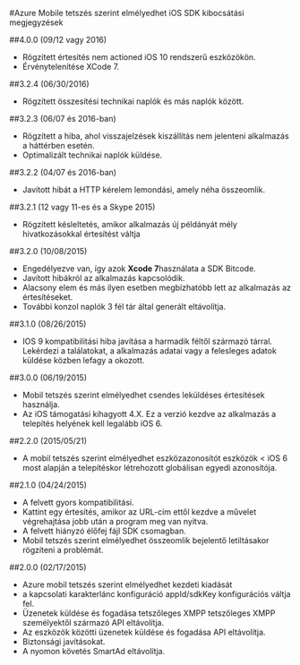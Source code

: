 <properties
    pageTitle="Azure Mobile tetszés szerint elmélyedhet iOS SDK kibocsátási megjegyzések |} Microsoft Azure"
    description="Legújabb frissítéseket, és az iOS Azure Mobile tetszés szerint elmélyedhet SDK eljárások"
    services="mobile-engagement"
    documentationCenter="mobile"
    authors="piyushjo"
    manager="erikre"
    editor="" />

<tags
    ms.service="mobile-engagement"
    ms.workload="mobile"
    ms.tgt_pltfrm="mobile-ios"
    ms.devlang="objective-c"
    ms.topic="article"
    ms.date="09/12/2016"
    ms.author="piyushjo" />

#<a name="azure-mobile-engagement-ios-sdk-release-notes"></a>Azure Mobile tetszés szerint elmélyedhet iOS SDK kibocsátási megjegyzések

##<a name="400-09122016"></a>4.0.0 (09/12 vagy 2016)

-   Rögzített értesítés nem actioned iOS 10 rendszerű eszközökön.
-   Érvénytelenítése XCode 7.

##<a name="324-06302016"></a>3.2.4 (06/30/2016)

-   Rögzített összesítési technikai naplók és más naplók között.

##<a name="323-06072016"></a>3.2.3 (06/07 és 2016-ban)

-   Rögzített a hiba, ahol visszajelzések kiszállítás nem jelenteni alkalmazás a háttérben esetén.
-   Optimalizált technikai naplók küldése.

##<a name="322-04072016"></a>3.2.2 (04/07 és 2016-ban)

-   Javított hibát a HTTP kérelem lemondási, amely néha összeomlik.

##<a name="321-12112015"></a>3.2.1 (12 vagy 11-es és a Skype 2015)

-   Rögzített késleltetés, amikor alkalmazás új példányát mély hivatkozásokkal értesítést váltja

##<a name="320-10082015"></a>3.2.0 (10/08/2015)

-   Engedélyezve van, így azok **Xcode 7**használata a SDK Bitcode.
-   Javított hibákról az alkalmazás kapcsolódik.
-   Alacsony elem és más ilyen esetben megbízhatóbb lett az alkalmazás az értesítéseket.
-   További konzol naplók 3 fél tár által generált eltávolítja.

##<a name="310-08262015"></a>3.1.0 (08/26/2015)

-   IOS 9 kompatibilitási hiba javítása a harmadik féltől származó tárral. Lekérdezi a találatokat, a alkalmazás adatai vagy a felesleges adatok küldése közben lefagy a okozott.

##<a name="300-06192015"></a>3.0.0 (06/19/2015)

-   Mobil tetszés szerint elmélyedhet csendes leküldéses értesítések használja.
-   Az iOS támogatási kihagyott 4.X. Ez a verzió kezdve az alkalmazás a telepítés helyének kell legalább iOS 6.

##<a name="220-05212015"></a>2.2.0 (2015/05/21)

-   A mobil tetszés szerint elmélyedhet eszközazonosítót eszközök < iOS 6 most alapján a telepítéskor létrehozott globálisan egyedi azonosítója.

##<a name="210-04242015"></a>2.1.0 (04/24/2015)

-   A felvett gyors kompatibilitási.
-   Kattint egy értesítés, amikor az URL-cím ettől kezdve a művelet végrehajtása jobb után a program meg van nyitva.
-   A felvett hiányzó élőfej fájl SDK csomagban.
-   Mobil tetszés szerint elmélyedhet összeomlik bejelentő letiltásakor rögzíteni a problémát.

##<a name="200-02172015"></a>2.0.0 (02/17/2015)

-   Azure mobil tetszés szerint elmélyedhet kezdeti kiadását
-   a kapcsolati karakterlánc konfiguráció appId/sdkKey konfigurációs váltja fel.
-   Üzenetek küldése és fogadása tetszőleges XMPP tetszőleges XMPP személyektől származó API eltávolítja.
-   Az eszközök közötti üzenetek küldése és fogadása API eltávolítja.
-   Biztonsági javításokat.
-   A nyomon követés SmartAd eltávolítja.
